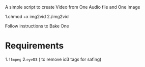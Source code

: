 A simple script to create Video from One Audio file and One Image

1.chmod +x img2vid
2./img2vid 

Follow instructions to Bake One

Requirements 
============

1.`ffmpeg`
2.`eyeD3` ( to remove id3 tags for safing)
